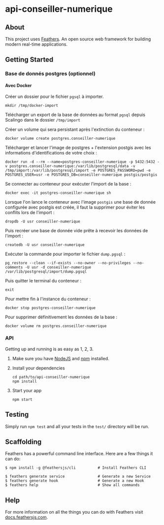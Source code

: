 # api-conseiller-numerique

## About

This project uses [Feathers](http://feathersjs.com). An open source web framework for building modern real-time applications.

## Getting Started

### Base de donnés postgres (optionnel)

#### Avec Docker

Créer un dossier pour le fichier `pgsql` à importer.

```shell
mkdir /tmp/docker-import
```

Télécharger un export de la base de données au format `pgsql` depuis Scalingo dans le dossier `/tmp/import`

Créer un volume qui sera persistant après l'extinction du conteneur :

```shell
docker volume create postgres.conseiller-numerique
```

Télécharger et lancer l'image de postgres + l'extension postgis avec les informations d'identifications de votre choix :

```shell
docker run -d --rm --name=postgres-conseiller-numerique -p 5432:5432 -v postgres.conseiller-numerique:/var/lib/postgresql/data -v /tmp/import:/var/lib/postgresql/import -e POSTGRES_PASSWORD=pwd -e POSTGRES_USER=usr -e POSTGRES_DB=conseiller-numerique postgis/postgis
```

Se connecter au conteneur pour exécuter l'import de la base :

```shell
docker exec -it postgres-conseiller-numerique sh
```

Lorsque l'on lance le conteneur avec l'image `postgis` une base de donnée configurée avec postgis est créée, il faut la supprimer pour éviter les conflits lors de l'import :

```shell
dropdb -U usr conseiller-numerique
```

Puis recréer une base de donnée vide prête à recevoir les données de l'import :

```shell
createdb -U usr conseiller-numerique
```

Exécuter la commande pour importer le fichier `dump.pgsql` :

```shell
pg_restore --clean --if-exists --no-owner --no-privileges --no-comments -U usr -d conseiller-numerique /var/lib/postgresql/import/dump.pgsql
```

Puis quitter le terminal du conteneur :

```shell
exit
```

Pour mettre fin à l'instance du conteneur :

```shell
docker stop postgres-conseiller-numerique
```

Pour supprimer définitivement les données de la base :

```shell
docker volume rm postgres.conseiller-numerique
```

### API

Getting up and running is as easy as 1, 2, 3.

1. Make sure you have [NodeJS](https://nodejs.org/) and [npm](https://www.npmjs.com/) installed.
2. Install your dependencies

    ```
    cd path/to/api-conseiller-numerique
    npm install
    ```

3. Start your app

    ```
    npm start
    ```

## Testing

Simply run `npm test` and all your tests in the `test/` directory will be run.

## Scaffolding

Feathers has a powerful command line interface. Here are a few things it can do:

```
$ npm install -g @feathersjs/cli          # Install Feathers CLI

$ feathers generate service               # Generate a new Service
$ feathers generate hook                  # Generate a new Hook
$ feathers help                           # Show all commands
```

## Help

For more information on all the things you can do with Feathers visit [docs.feathersjs.com](http://docs.feathersjs.com).
